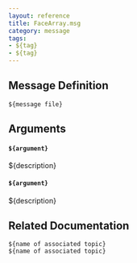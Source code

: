 ```yaml
---
layout: reference
title: FaceArray.msg
category: message
tags: 
- ${tag}
- ${tag}
---
```


## Message Definition
```
${message file}
```

## Arguments
#### `${argument}`
${description}

#### `${argument}`
${description}

## Related Documentation
``${name of associated topic}``  
``${name of associated topic}``  
